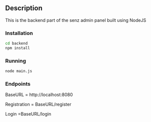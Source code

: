 ## Description
This is the backend part of the senz admin panel built using NodeJS

### Installation

```bash
cd backend
npm install
```

### Running

```bash
node main.js
```

### Endpoints

BaseURL = http://localhost:8080

Registration = BaseURL/register

Login        =BaseURL/login



